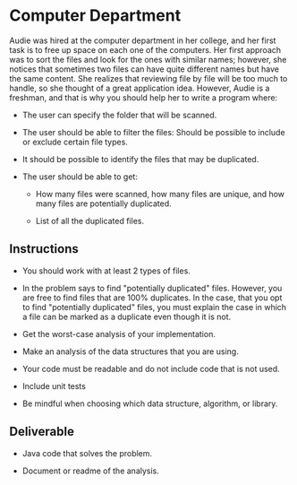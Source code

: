 # Computer Department

Audie was hired at the computer department in her college, and her first task is to free up space
on each one of the computers. Her first approach was to sort the files and look for the ones
with similar names; however, she notices that sometimes two files can have quite different
names but have the same content. She realizes that reviewing file by file will be too much to
handle, so she thought of a great application idea. However, Audie is a freshman, and that is
why you should help her to write a program where:

- The user can specify the folder that will be scanned.

- The user should be able to filter the files: Should be possible to include or exclude certain
file types.

- It should be possible to identify the files that may be duplicated.

- The user should be able to get:

  - How many files were scanned, how many files are unique, and how many files are
  potentially duplicated.
  
  - List of all the duplicated files.

## Instructions

- You should work with at least 2 types of files. 

- In the problem says to find "potentially duplicated" files. However, you are free to find
files that are 100% duplicates. In the case, that you opt to find "potentially duplicated"
files, you must explain the case in which a file can be marked as a duplicate even though
it is not.

- Get the worst-case analysis of your implementation.

- Make an analysis of the data structures that you are using.

- Your code must be readable and do not include code that is not used. 

- Include unit tests 

- Be mindful when choosing which data structure, algorithm, or library.

## Deliverable

- Java code that solves the problem.

- Document or readme of the analysis.
